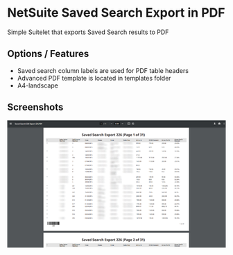 # NetSuite Saved Search Export in PDF
Simple Suitelet that exports Saved Search results to PDF

## Options / Features
- Saved search column labels are used for PDF table headers
- Advanced PDF template is located in templates folder
- A4-landscape

## Screenshots
![App Screenshot](screenshots/screenshot1.png)
